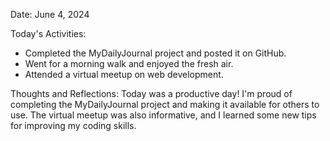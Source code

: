 Date: June 4, 2024

Today's Activities:
- Completed the MyDailyJournal project and posted it on GitHub.
- Went for a morning walk and enjoyed the fresh air.
- Attended a virtual meetup on web development.

Thoughts and Reflections:
Today was a productive day! I'm proud of completing the MyDailyJournal project and making it available for others to use. The virtual meetup was also informative, and I learned some new tips for improving my coding skills.
